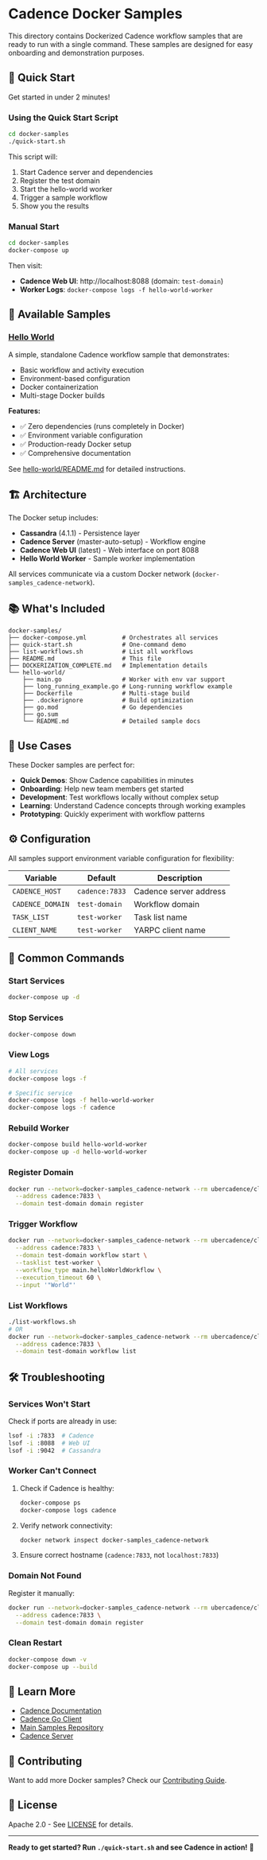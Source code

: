 # Cadence Docker Samples

This directory contains Dockerized Cadence workflow samples that are ready to run with a single command. These samples are designed for easy onboarding and demonstration purposes.

## 🚀 Quick Start

Get started in under 2 minutes!

### Using the Quick Start Script

```bash
cd docker-samples
./quick-start.sh
```

This script will:
1. Start Cadence server and dependencies
2. Register the test domain
3. Start the hello-world worker
4. Trigger a sample workflow
5. Show you the results

### Manual Start

```bash
cd docker-samples
docker-compose up
```

Then visit:
- **Cadence Web UI**: http://localhost:8088 (domain: `test-domain`)
- **Worker Logs**: `docker-compose logs -f hello-world-worker`

## 📁 Available Samples

### [Hello World](hello-world/)

A simple, standalone Cadence workflow sample that demonstrates:
- Basic workflow and activity execution
- Environment-based configuration
- Docker containerization
- Multi-stage Docker builds

**Features:**
- ✅ Zero dependencies (runs completely in Docker)
- ✅ Environment variable configuration
- ✅ Production-ready Docker setup
- ✅ Comprehensive documentation

See [hello-world/README.md](hello-world/README.md) for detailed instructions.

## 🏗️ Architecture

The Docker setup includes:

- **Cassandra** (4.1.1) - Persistence layer
- **Cadence Server** (master-auto-setup) - Workflow engine
- **Cadence Web UI** (latest) - Web interface on port 8088
- **Hello World Worker** - Sample worker implementation

All services communicate via a custom Docker network (`docker-samples_cadence-network`).

## 📚 What's Included

```
docker-samples/
├── docker-compose.yml          # Orchestrates all services
├── quick-start.sh              # One-command demo
├── list-workflows.sh           # List all workflows
├── README.md                   # This file
├── DOCKERIZATION_COMPLETE.md   # Implementation details
└── hello-world/
    ├── main.go                 # Worker with env var support
    ├── long_running_example.go # Long-running workflow example
    ├── Dockerfile              # Multi-stage build
    ├── .dockerignore           # Build optimization
    ├── go.mod                  # Go dependencies
    ├── go.sum
    └── README.md               # Detailed sample docs
```

## 🎯 Use Cases

These Docker samples are perfect for:

- **Quick Demos**: Show Cadence capabilities in minutes
- **Onboarding**: Help new team members get started
- **Development**: Test workflows locally without complex setup
- **Learning**: Understand Cadence concepts through working examples
- **Prototyping**: Quickly experiment with workflow patterns

## ⚙️ Configuration

All samples support environment variable configuration for flexibility:

| Variable | Default | Description |
|----------|---------|-------------|
| `CADENCE_HOST` | `cadence:7833` | Cadence server address |
| `CADENCE_DOMAIN` | `test-domain` | Workflow domain |
| `TASK_LIST` | `test-worker` | Task list name |
| `CLIENT_NAME` | `test-worker` | YARPC client name |

## 🔧 Common Commands

### Start Services
```bash
docker-compose up -d
```

### Stop Services
```bash
docker-compose down
```

### View Logs
```bash
# All services
docker-compose logs -f

# Specific service
docker-compose logs -f hello-world-worker
docker-compose logs -f cadence
```

### Rebuild Worker
```bash
docker-compose build hello-world-worker
docker-compose up -d hello-world-worker
```

### Register Domain
```bash
docker run --network=docker-samples_cadence-network --rm ubercadence/cli:master \
  --address cadence:7833 \
  --domain test-domain domain register
```

### Trigger Workflow
```bash
docker run --network=docker-samples_cadence-network --rm ubercadence/cli:master \
  --address cadence:7833 \
  --domain test-domain workflow start \
  --tasklist test-worker \
  --workflow_type main.helloWorldWorkflow \
  --execution_timeout 60 \
  --input '"World"'
```

### List Workflows
```bash
./list-workflows.sh
# OR
docker run --network=docker-samples_cadence-network --rm ubercadence/cli:master \
  --address cadence:7833 \
  --domain test-domain workflow list
```

## 🛠️ Troubleshooting

### Services Won't Start

Check if ports are already in use:
```bash
lsof -i :7833  # Cadence
lsof -i :8088  # Web UI
lsof -i :9042  # Cassandra
```

### Worker Can't Connect

1. Check if Cadence is healthy:
   ```bash
   docker-compose ps
   docker-compose logs cadence
   ```

2. Verify network connectivity:
   ```bash
   docker network inspect docker-samples_cadence-network
   ```

3. Ensure correct hostname (`cadence:7833`, not `localhost:7833`)

### Domain Not Found

Register it manually:
```bash
docker run --network=docker-samples_cadence-network --rm ubercadence/cli:master \
  --address cadence:7833 \
  --domain test-domain domain register
```

### Clean Restart

```bash
docker-compose down -v
docker-compose up --build
```

## 📖 Learn More

- [Cadence Documentation](https://cadenceworkflow.io/docs/)
- [Cadence Go Client](https://github.com/uber/cadence-go-client)
- [Main Samples Repository](https://github.com/uber-common/cadence-samples)
- [Cadence Server](https://github.com/uber/cadence)

## 🤝 Contributing

Want to add more Docker samples? Check our [Contributing Guide](../CONTRIBUTING.md).

## 📄 License

Apache 2.0 - See [LICENSE](../LICENSE) for details.

---

**Ready to get started? Run `./quick-start.sh` and see Cadence in action!** 🚀

